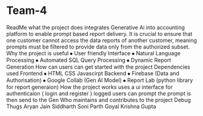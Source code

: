 # Team-4
ReadMe
what the project does
integrates Generative Ai into accounting platform to enable prompt based report delivery. It is crucial to ensure that one customer cannot access the data reports of another customer, meaning prompts must be filtered to provide data only from the authorized subset.
Why the project is useful
⦁	User friendly Interface
⦁	Natural Language Processing
⦁	Automated SQL Query Processing
⦁	Dynamic Report Generation
How can users can get started with the project
Dependencies used 
Frontend
⦁	HTML CSS Javascirpt
Backend
⦁	Firebase (Data and Authorisation)
⦁	Google Collab (Gen AI Model)
⦁	Report Lab (python library for report generaion)
How the project works
uses a ui interface for authenticaion ( login and register )
logged users can prompt 
the prompt is then send to the Gen
Who maintains and contributes to the project
Debug Thugs 
Aryan Jain 
Siddharth Soni
Parth Goyal
Krishna Gupta

